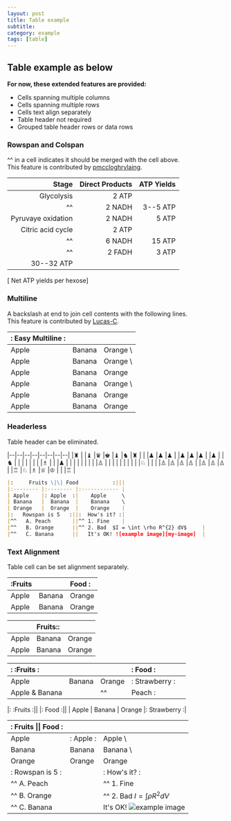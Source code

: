 ```yaml
---
layout: post
title: Table example
subtitle:
category: example
tags: [table]
---
```


## Table example as below

**For now, these extended features are provided:**

* Cells spanning multiple columns
* Cells spanning multiple rows
* Cells text align separately
* Table header not required
* Grouped table header rows or data rows

### Rowspan and Colspan
^^ in a cell indicates it should be merged with the cell above.  
This feature is contributed by [pmccloghrylaing](https://github.com/pmccloghrylaing).  

| Stage | Direct Products | ATP Yields |
| ----: | --------------: | ---------: |
|Glycolysis | 2 ATP                   ||
|^^         | 2 NADH      | 3--5 ATP   |
|Pyruvaye oxidation | 2 NADH | 5 ATP   |
|Citric acid cycle  | 2 ATP           ||
|^^                 | 6 NADH | 15 ATP  |
|^^                 | 2 FADH | 3 ATP   |
| 30--32 ATP                         |||

[ Net ATP yields per hexose]

### Multiline
A backslash at end to join cell contents with the following lines.  
This feature is contributed by [Lucas-C](https://github.com/Lucas-C).

|:     Easy Multiline     :|||
|:------ |:------ |:-------- |
| Apple  | Banana |  Orange  \
| Apple  | Banana |  Orange  \
| Apple  | Banana |  Orange
| Apple  | Banana |  Orange  \
| Apple  | Banana |  Orange  |
| Apple  | Banana |  Orange  |


### Headerless
Table header can be eliminated.

|--|--|--|--|--|--|--|--|
|♜ |  |♝ |♛ |♚ |♝ |♞ |♜ |
|  |♟ |♟ |♟ |  |♟ |♟ |♟ |
|♟ |  |♞ |  |  |  |  |  |
|  |♗ |  |  |♟ |  |  |  |
|  |  |  |  |♙ |  |  |  |
|  |  |  |  |  |♘ |  |  |
|♙ |♙ |♙ |♙ |  |♙ |♙ |♙ |
|♖ |♘ |♗ |♕ |♔ |  |  |♖ |


```markdown
|:     Fruits \|\| Food           :|||
|:-------- |:-------- |:------------ |
| Apple    |: Apple  :|    Apple     \
| Banana   |  Banana  |    Banana    \
| Orange   |  Orange  |    Orange    |
|:   Rowspan is 5   :||:  How's it? :|
|^^   A. Peach       ||^^ 1. Fine    |
|^^   B. Orange      ||^^ 2. Bad  $I = \int \rho R^{2} dV$     |
|^^   C. Banana      ||   It's OK! ![example image][my-image]  |
```

### Text Alignment
Table cell can be set alignment separately.

| \:Fruits         ||  Food   :|
|:-------- |:------ |:-------- |
| Apple    | Banana |  Orange  |
| Apple    | Banana |  Orange  |


|          | Fruits\::        ||
|:-------- |:------ |:-------- |
| Apple    | Banana |  Orange  |
| Apple    | Banana |  Orange  |


|: \:Fruits       :||          |:       Food     :||
|:-------- |:------ |:-------- |:-------- |:------ |
| Apple    | Banana |  Orange  |:   Strawberry    :|
| Apple  &  Banana || ^^       |    Peach        :||


|: \:Fruits       :||          |:       Food     :||
| Apple    | Banana |  Orange  |:   Strawberry    :|


|:     Fruits \|\| Food           :|||
|:-------- |:-------- |:------------ |
| Apple    |: Apple  :|    Apple     \
| Banana   |  Banana  |    Banana    \
| Orange   |  Orange  |    Orange    |
|:   Rowspan is 5   :||:  How's it? :|
|^^   A. Peach       ||^^ 1. Fine    |
|^^   B. Orange      ||^^ 2. Bad  $I = \int \rho R^{2} dV$     |
|^^   C. Banana      ||   It's OK! ![example image][my-image]  |

[my-image]: http://www.unexpected-vortices.com/sw/rippledoc/example-image.jpg "An exemplary image"

